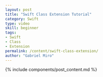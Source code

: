 ```yaml
---
layout: post
title: "Swift Class Extension Tutorial"
category: Swift
type: video
skill: beginner
tags:
- Swift
- Class
- Extension
permalink: /content/swift-class-extension/
author: "Gabriel Miro"
---
```

{% include components/post_content.md %}
